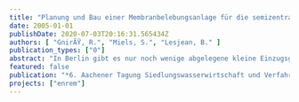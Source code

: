 ```yaml
---
title: "Planung und Bau einer Membranbelebungsanlage für die semizentrale Erschließung eines Siedlungsgebietes in einem empfindlichen Gebiet"
date: 2005-01-01
publishDate: 2020-07-03T20:16:31.565434Z
authors: [ "GnirÃŸ, R.", "Miels, S.", "Lesjean, B." ]
publication_types: ["0"]
abstract: "In Berlin gibt es nur noch wenige abgelegene kleine Einzugsgebiete (<1%), die nicht an das zentrale Abwassersystem angeschlossen sind. Aber in den neuen EU-Ländern ist der Anteil an der Bevölkerung, die nicht an eine zentrale Abwasserreinigung angeschlossen sind, noch deutlich höher. Besonders in dünn besiedelten Gebieten gibt es immer noch sehr viele Abwassersammelgruben (abflusslos oder mit Versickerung). Für empfindliche Einzugsgebiete (Badeseen, Wassersport, Fremdenverkehr) könnte für die Einleitung von gereinigtem Abwasser eine über die Mindestanforderung in der Abwasserverordnung hinausgehende weitergehende Nährstoffentfernung von der zuständigen Behörde gefordert werden. Das Membranbelebungsverfahren (MBR) könnte eine technische und auch wirtschaftliche Lösung bieten, um eine semi-zentrale Erschließung in Gebieten mit einem sensitiven Vorfluter (Gewässer) zu realisieren. Mittels eines  Membranprozesses kann die vollständige Desinfektion und weitgehende biologische Phosphorentfernung bis auf 0.1mgP/L oder niedriger ohne Fällmittel erreicht werden (Gnirss et al., 2003a, Gnirss et al., 2003b). Damit kann der Standard der EU-Richtlinie für Badegewässer direkt im Ablauf der kleinen Kläranlage erreicht werden und die Eutrophierung im Oberflächenge-wässer reduziert werden. Die Umsetzung von MBR-Anlagen in kleinen oder mittleren Einzugsgebieten ist mittels schlüsselfertiger Containereinheiten möglich, wodurch die Investitionskosten gesenkt und die üblichen Unannehmlichkeiten von Kläranlagen wie Geruchs- und Lärmemissionen vermieden werden können. Dieser Artikel stellt die Vorteile und die Kosten der MBRTechnologie für die dezentrale Erschließung eines Siedlungsgebietes im Norden von Berlin vor und vergleicht sie mit dem konventionellen Verfahren. Dabei werden die technischen Grundlagen der Demonstrationsanlage ausführlich erläutert, und die wichtigsten Designkriterien für die MBR-Anlage und das Druckentwässerungsnetz vorgestellt."
featured: false
publication: "*6. Aachener Tagung Siedlungswasserwirtschaft und Verfahrenstechnik*"
projects: ["enrem"]
---
```


